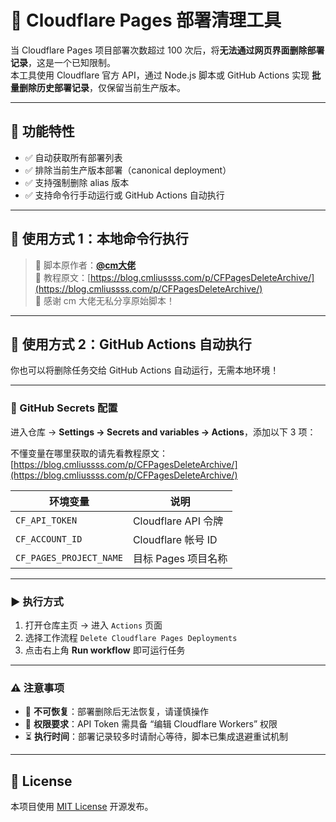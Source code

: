 # 🚀 Cloudflare Pages 部署清理工具

当 Cloudflare Pages 项目部署次数超过 100 次后，将**无法通过网页界面删除部署记录**，这是一个已知限制。  
本工具使用 Cloudflare 官方 API，通过 Node.js 脚本或 GitHub Actions 实现 **批量删除历史部署记录**，仅保留当前生产版本。

---

## 🧰 功能特性

- ✅ 自动获取所有部署列表  
- ✅ 排除当前生产版本部署（canonical deployment）  
- ✅ 支持强制删除 alias 版本  
- ✅ 支持命令行手动运行或 GitHub Actions 自动执行  

---

## 🧪 使用方式 1：本地命令行执行

> 🔗 脚本原作者：[**@cm大佬**](https://github.com/cmliu)  
> 📖 教程原文：[https://blog.cmliussss.com/p/CFPagesDeleteArchive/](https://blog.cmliussss.com/p/CFPagesDeleteArchive/)  
> 🙏 感谢 cm 大佬无私分享原始脚本！

---

## 🤖 使用方式 2：GitHub Actions 自动执行

你也可以将删除任务交给 GitHub Actions 自动运行，无需本地环境！


---

### 🔐 GitHub Secrets 配置

进入仓库 → **Settings → Secrets and variables → Actions**，添加以下 3 项：  

不懂变量在哪里获取的请先看教程原文：[https://blog.cmliussss.com/p/CFPagesDeleteArchive/](https://blog.cmliussss.com/p/CFPagesDeleteArchive/)  

| 环境变量                  | 说明                      |
|---------------------------|---------------------------|
| `CF_API_TOKEN`            | Cloudflare API 令牌       |
| `CF_ACCOUNT_ID`           | Cloudflare 帐号 ID        |
| `CF_PAGES_PROJECT_NAME`   | 目标 Pages 项目名称       |

---

### ▶️ 执行方式

1. 打开仓库主页 → 进入 `Actions` 页面  
2. 选择工作流程 `Delete Cloudflare Pages Deployments`  
3. 点击右上角 **Run workflow** 即可运行任务

---

### ⚠️ 注意事项

- 🛑 **不可恢复**：部署删除后无法恢复，请谨慎操作  
- 🔐 **权限要求**：API Token 需具备 “编辑 Cloudflare Workers” 权限  
- ⏳ **执行时间**：部署记录较多时请耐心等待，脚本已集成退避重试机制

---

## 📄 License

本项目使用 [MIT License](./LICENSE.md) 开源发布。
